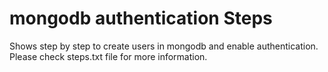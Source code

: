 # mongodb authentication Steps
Shows step by step to create users in mongodb and enable authentication.
Please check steps.txt file for more information.
